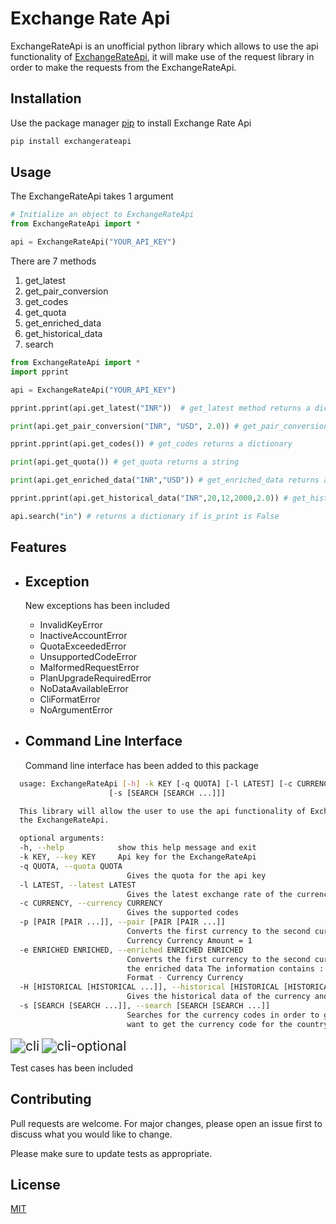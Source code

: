 # Exchange Rate Api

ExchangeRateApi is an unofficial python library which allows to use the api functionality of [ExchangeRateApi](https://www.exchangerate-api.com/), it will make use of the
request library in order to make the requests from the ExchangeRateApi.


## Installation

Use the package manager [pip](https://pip.pypa.io/en/stable/) to install Exchange Rate Api

```bash
pip install exchangerateapi
```

## Usage

The ExchangeRateApi takes 1 argument

```python
# Initialize an object to ExchangeRateApi
from ExchangeRateApi import *

api = ExchangeRateApi("YOUR_API_KEY")
```

There are 7 methods

<ol>
    <li>
      get_latest
    </li>
    <LI>get_pair_conversion</LI>
    <li>get_codes</li>
    <li>get_quota</li>
    <li>get_enriched_data</li>
    <li>get_historical_data</li>
    <li>search</li>
</ol>

```python
from ExchangeRateApi import *
import pprint

api = ExchangeRateApi("YOUR_API_KEY")

pprint.pprint(api.get_latest("INR"))  # get_latest method returns a dictionary

print(api.get_pair_conversion("INR", "USD", 2.0)) # get_pair_conversion returns a string

pprint.pprint(api.get_codes()) # get_codes returns a dictionary

print(api.get_quota()) # get_quota returns a string

print(api.get_enriched_data("INR","USD")) # get_enriched_data returns a string

pprint.pprint(api.get_historical_data("INR",20,12,2000,2.0)) # get_historical_data returns a dictionary

api.search("in") # returns a dictionary if is_print is False
```

## Features
- ## **Exception**

  New exceptions has been included
  - InvalidKeyError
  - InactiveAccountError
  - QuotaExceededError
  - UnsupportedCodeError
  - MalformedRequestError
  - PlanUpgradeRequiredError
  - NoDataAvailableError
  - CliFormatError
  - NoArgumentError


- ## **Command Line Interface**

  Command line interface has been added to this package

```bash
  usage: ExchangeRateApi [-h] -k KEY [-q QUOTA] [-l LATEST] [-c CURRENCY] [-p [PAIR [PAIR ...]]] [-e ENRICHED ENRICHED] [-H [HISTORICAL [HISTORICAL ...]]]
                      [-s [SEARCH [SEARCH ...]]]

  This library will allow the user to use the api functionality of ExchangeRateApi, it will make use of the request library in order to make the requests from
  the ExchangeRateApi.

  optional arguments:
  -h, --help            show this help message and exit
  -k KEY, --key KEY     Api key for the ExchangeRateApi
  -q QUOTA, --quota QUOTA
                          Gives the quota for the api key
  -l LATEST, --latest LATEST
                          Gives the latest exchange rate of the currency
  -c CURRENCY, --currency CURRENCY
                          Gives the supported codes
  -p [PAIR [PAIR ...]], --pair [PAIR [PAIR ...]]
                          Converts the first currency to the second currency and if any amount is given it will be converted to the specified amount Format -
                          Currency Currency Amount = 1
  -e ENRICHED ENRICHED, --enriched ENRICHED ENRICHED
                          Converts the first currency to the second currency and if any amount is given it will be converted to the specified amount and gives
                          the enriched data The information contains : - Country - Two-Letter Code - Currency Name - Currency Name short - Symbol - Flag Url
                          Format - Currency Currency
  -H [HISTORICAL [HISTORICAL ...]], --historical [HISTORICAL [HISTORICAL ...]]
                          Gives the historical data of the currency and users should provide date, month and year Format - Currency Date Month Year Amount = 1
  -s [SEARCH [SEARCH ...]], --search [SEARCH [SEARCH ...]]
                          Searches for the currency codes in order to give the valid currency code Format - Key is_country=0 Provide is_country as 1 if you
                          want to get the currency code for the country else leave it empty
```

  <img src="https://drive.google.com/uc?export=view&id=1dXPaeYrGS3Rj7EiGlZimhVJeyPEwmgdU" alt="cli" style="zoom:150%;" />

  <img src="https://drive.google.com/uc?export=view&id=1Co-WTym1lZm5Zk3P3jd5X-zh1oOar6Gr" style="zoom:150%;"  alt="cli-optional" />

Test cases has been included

## Contributing

Pull requests are welcome. For major changes, please open an issue first to discuss what you would like to change.

Please make sure to update tests as appropriate.

## License

[MIT](https://github.com/TONYSTARK-EDITH/ExchangeRateApi/blob/ae5048945f9c910579eeb6f4e7db2734c017bc4e/LICENSE)
